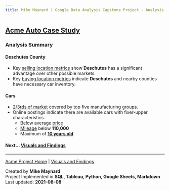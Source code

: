 ```yaml
---
title: Mike Maynard | Google Data Analysis Capstone Project - Analysis Summary
---
```

## [Acme Auto Case Study](/capstone/)

### Analysis Summary

#### Deschutes County

* Key [selling location metrics](visuals/sell.html) show **Deschutes** has a significant advantage over other possible markets.
* Key [buying location metrics](visuals/buy.html) indicate **Deschutes** and nearby counties have necessary car inventory.

#### Cars

* [2/3rds of market](visuals/cars.html) covered by top five manufacturing groups.
* Online postings indicate there are available cars with fixer-upper characteristics.
  * Below average [price](visuals/price.html)
  * [Mileage](visuals/mileage.html) below **110,000**
  * Maximum of **[10 years old](visuals/age.html)**





#### Next... [Visuals and Findings](visuals/sell.html)




---
[Acme Project Home](./) | [Visuals and Findings](visuals/sell.html)

Created by **Mike Maynard**<BR>
Project Implemented in **SQL, Tableau, Python, Google Sheets, Markdown**<BR>
Last updated:  **2021-08-08**
